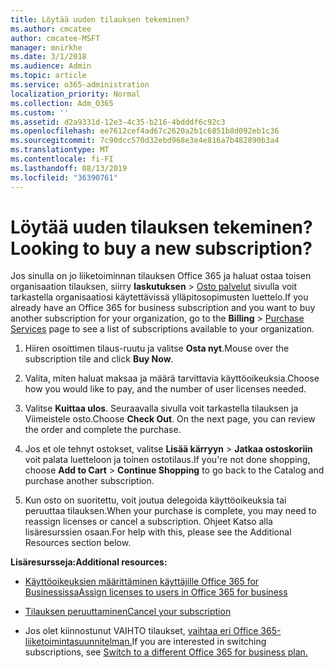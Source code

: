 ```yaml
---
title: Löytää uuden tilauksen tekeminen?
ms.author: cmcatee
author: cmcatee-MSFT
manager: mnirkhe
ms.date: 3/1/2018
ms.audience: Admin
ms.topic: article
ms.service: o365-administration
localization_priority: Normal
ms.collection: Adm_O365
ms.custom: ''
ms.assetid: d2a9331d-12e3-4c35-b216-4bdddf6c92c3
ms.openlocfilehash: ee7612cef4ad67c2620a2b1c6851b8d092eb1c36
ms.sourcegitcommit: 7c90dcc570d32ebd968e3e4e816a7b482890b3a4
ms.translationtype: MT
ms.contentlocale: fi-FI
ms.lasthandoff: 08/13/2019
ms.locfileid: "36390761"
---
```

# <a name="looking-to-buy-a-new-subscription"></a><span data-ttu-id="c1238-102">Löytää uuden tilauksen tekeminen?</span><span class="sxs-lookup"><span data-stu-id="c1238-102">Looking to buy a new subscription?</span></span>

<span data-ttu-id="c1238-103">Jos sinulla on jo liiketoiminnan tilauksen Office 365 ja haluat ostaa toisen organisaation tilauksen, siirry **laskutuksen** \> [Osto palvelut](https://go.microsoft.com/fwlink/p/?linkid=868433) sivulla voit tarkastella organisaatiosi käytettävissä ylläpitosopimusten luettelo.</span><span class="sxs-lookup"><span data-stu-id="c1238-103">If you already have an Office 365 for business subscription and you want to buy another subscription for your organization, go to the **Billing** \> [Purchase Services](https://go.microsoft.com/fwlink/p/?linkid=868433) page to see a list of subscriptions available to your organization.</span></span>
 
1. <span data-ttu-id="c1238-104">Hiiren osoittimen tilaus-ruutu ja valitse **Osta nyt**.</span><span class="sxs-lookup"><span data-stu-id="c1238-104">Mouse over the subscription tile and click **Buy Now**.</span></span>

2. <span data-ttu-id="c1238-105">Valita, miten haluat maksaa ja määrä tarvittavia käyttöoikeuksia.</span><span class="sxs-lookup"><span data-stu-id="c1238-105">Choose how you would like to pay, and the number of user licenses needed.</span></span>

3. <span data-ttu-id="c1238-106">Valitse **Kuittaa ulos**. Seuraavalla sivulla voit tarkastella tilauksen ja Viimeistele osto.</span><span class="sxs-lookup"><span data-stu-id="c1238-106">Choose **Check Out**. On the next page, you can review the order and complete the purchase.</span></span>

4. <span data-ttu-id="c1238-107">Jos et ole tehnyt ostokset, valitse **Lisää kärryyn** \> **Jatkaa ostoskoriin** voit palata luetteloon ja toinen ostotilaus.</span><span class="sxs-lookup"><span data-stu-id="c1238-107">If you're not done shopping, choose **Add to Cart** \> **Continue Shopping** to go back to the Catalog and purchase another subscription.</span></span> 

5. <span data-ttu-id="c1238-108">Kun osto on suoritettu, voit joutua delegoida käyttöoikeuksia tai peruuttaa tilauksen.</span><span class="sxs-lookup"><span data-stu-id="c1238-108">When your purchase is complete, you may need to reassign licenses or cancel a subscription.</span></span> <span data-ttu-id="c1238-109">Ohjeet Katso alla lisäresurssien osaan.</span><span class="sxs-lookup"><span data-stu-id="c1238-109">For help with this, please see the Additional Resources section below.</span></span>

 <span data-ttu-id="c1238-110">**Lisäresursseja:**</span><span class="sxs-lookup"><span data-stu-id="c1238-110">**Additional resources:**</span></span>
  
- [<span data-ttu-id="c1238-111">Käyttöoikeuksien määrittäminen käyttäjille Office 365 for Businessissa</span><span class="sxs-lookup"><span data-stu-id="c1238-111">Assign licenses to users in Office 365 for business</span></span>](https://docs.microsoft.com/en-us/office365/admin/subscriptions-and-billing/assign-licenses-to-users)
    
- [<span data-ttu-id="c1238-112">Tilauksen peruuttaminen</span><span class="sxs-lookup"><span data-stu-id="c1238-112">Cancel your subscription</span></span>](https://docs.microsoft.com/en-us/office365/admin/subscriptions-and-billing/cancel-your-subscription)
    
- <span data-ttu-id="c1238-113">Jos olet kiinnostunut VAIHTO tilaukset, [vaihtaa eri Office 365-liiketoimintasuunnitelman.](https://docs.microsoft.com/en-us/office365/admin/subscriptions-and-billing/switch-to-a-different-plan)</span><span class="sxs-lookup"><span data-stu-id="c1238-113">If you are interested in switching subscriptions, see [Switch to a different Office 365 for business plan.](https://docs.microsoft.com/en-us/office365/admin/subscriptions-and-billing/switch-to-a-different-plan)</span></span>